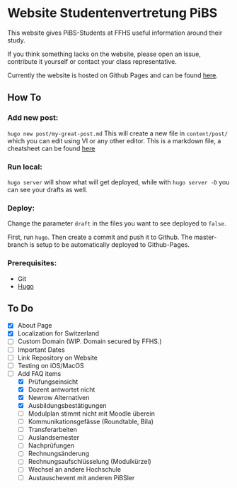 # Website Studentenvertretung PiBS
This website gives PiBS-Students at FFHS useful information around their study.

If you think something lacks on the website, please open an issue, contribute it yourself or contact your class representative.

Currently the website is hosted on Github Pages and can be found [here](https://morgemoensch.github.io/Studentenvertretung-FFHS/).

## How To
### Add new post:
`hugo new post/my-great-post.md`
This will create a new file in `content/post/` which you can edit using VI or any other editor.
This is a markdown file, a cheatsheet can be found [here](https://github.com/adam-p/markdown-here/wiki/Markdown-Cheatsheet)

### Run local:
`hugo server` will show what will get deployed, while with `hugo server -D` you can see your drafts as well.

### Deploy:
Change the parameter `draft` in the files you want to see deployed to `false`.

First, run `hugo`. Then create a commit and push it to Github. The master-branch is setup to be automatically deployed to Github-Pages.

### Prerequisites:
- Git
- [Hugo](https://gohugo.io/getting-started/installing/)

## To Do
- [x] About Page
- [x] Localization for Switzerland
- [ ] Custom Domain (WIP. Domain secured by FFHS.)
- [ ] Important Dates
- [ ] Link Repository on Website
- [ ] Testing on iOS/MacOS
- [ ] Add FAQ items
  - [x] Prüfungseinsicht
  - [x] Dozent antwortet nicht
  - [x] Newrow Alternativen
  - [x] Ausbildungsbestätigungen
  - [ ] Modulplan stimmt nicht mit Moodle überein
  - [ ] Kommunikationsgefässe (Roundtable, Bila)
  - [ ] Transferarbeiten
  - [ ] Auslandsemester
  - [ ] Nachprüfungen
  - [ ] Rechnungsänderung
  - [ ] Rechnungsaufschlüsselung (Modulkürzel)
  - [ ] Wechsel an andere Hochschule
  - [ ] Austauschevent mit anderen PiBSler
